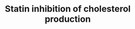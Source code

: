 ---
annotations:
- id: DOID:1287
  parent: cardiovascular system disease
  type: Disease Ontology
  value: cardiovascular system disease
- id: CL:0000182
  parent: native cell
  type: Cell Type Ontology
  value: hepatocyte
- id: PW:0000724
  parent: drug pathway
  type: Pathway Ontology
  value: statin drug pathway
- id: CL:0000584
  parent: native cell
  type: Cell Type Ontology
  value: enterocyte
authors:
- Nsalomonis
- AlexanderPico
- MaintBot
- Khanspers
- Thomas
- BruceConklin
- Samuel Sklar
- Egonw
- Mkutmon
- Evelo
- Anwesha
- DeSl
- Eweitz
citedin:
- link: PMC7925531
  title: Identification of candidate genes and pathways in retinopathy of prematurity
    by whole exome sequencing of preterm infants enriched in phenotypic extremes (2021)
- link: PMC4246458
  title: A network biology workflow to study transcriptomics data of the diabetic
    liver (2014)
- link: PMC9519890
  title: 'Tissue-specific pathway activities: A retrospective analysis in COVID-19
    patients (2022)'
- link: PMC7394724
  title: Identification of pleiotropic genes between risk factors of stroke by multivariate
    metaCCA analysis (2020)
communities:
- Diseases
- MetaKids
- ONTOX
description: 'Statins inhibit endogenous cholesterol production by competitive inhibition
  of HMG-CoA reductase (HMGCR), the enzyme that catalyzes conversion of HMG-CoA to
  mevalonate, an early rate-limiting step in cholesterol synthesis. This pathway delineates
  genes involved in statin pharmacogenomics, including genes involved in mediating
  the effects of statins on plasma lipoprotein metabolism.   Sources: [PharmGKB](https://www.pharmgkb.org/pathway/PA2031)
  and [Wikipedia](http://en.wikipedia.org/wiki/Statin)  Proteins on this pathway have
  targeted assays available via the [CPTAC Assay Portal](https://assays.cancer.gov/available_assays?wp_id=WP430).'
last-edited: 2025-03-03
ndex: 01d4483e-8b61-11eb-9e72-0ac135e8bacf
organisms:
- Homo sapiens
redirect_from:
- /index.php/Pathway:WP430
- /instance/WP430
- /instance/WP430_r137242
revision: r137242
schema-jsonld:
- '@context': https://schema.org/
  '@id': https://wikipathways.github.io/pathways/WP430.html
  '@type': Dataset
  creator:
    '@type': Organization
    name: WikiPathways
  description: 'Statins inhibit endogenous cholesterol production by competitive inhibition
    of HMG-CoA reductase (HMGCR), the enzyme that catalyzes conversion of HMG-CoA
    to mevalonate, an early rate-limiting step in cholesterol synthesis. This pathway
    delineates genes involved in statin pharmacogenomics, including genes involved
    in mediating the effects of statins on plasma lipoprotein metabolism.   Sources:
    [PharmGKB](https://www.pharmgkb.org/pathway/PA2031) and [Wikipedia](http://en.wikipedia.org/wiki/Statin)  Proteins
    on this pathway have targeted assays available via the [CPTAC Assay Portal](https://assays.cancer.gov/available_assays?wp_id=WP430).'
  keywords:
  - ABCA1
  - ABCG5
  - ABCG8
  - APOA1
  - APOA2
  - APOA4
  - APOA5
  - APOB
  - APOC1
  - APOC2
  - APOC3
  - APOE
  - Acyl-CoA
  - Acyl-CoA synthetase
  - CETP
  - CYP7A1
  - Cholesterol
  - Cholesterol ester
  - Cholic Acid
  - DAG
  - DGAT1
  - FDFT1
  - Fatty acid
  - HDL
  - HMG-CoA
  - HMGCR
  - IDL
  - LCAT
  - LDL
  - LDLR
  - LIPC
  - LPL
  - LRP1
  - Lipoproteins
  - MIR33A
  - MIR33B
  - MTTP
  - Mevalonate
  - PDIA2
  - PLTP
  - Phospholipid
  - SCARB1
  - SOAT1
  - SQLE
  - Squalene
  - Statin
  - Triglyceride
  - VLDL
  license: CC0
  name: Statin inhibition of cholesterol production
seo: CreativeWork
title: Statin inhibition of cholesterol production
wpid: WP430
---